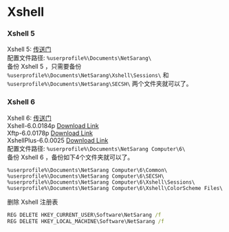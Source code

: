 # Xshell        
### Xshell 5                    
Xshell 5: [传送门](http://www.netsarang.com/download/down_form.html?code=522&downloadType=0&licenseType=1)                
配置文件路径: `%userprofile%\Documents\NetSarang\`                        
备份 Xshell 5 ，只需要备份 `%userprofile%\Documents\NetSarang\Xshell\Sessions\` 和 `%userprofile%\Documents\NetSarang\SECSH\` 两个文件夹就可以了。                   
### Xshell 6           
Xshell 6: [传送门](https://www.netsarang.com/en/free-for-home-school/)         
Xshell-6.0.0184p [Download Link](https://cdn.netsarang.net/0ada4521/Xshell-6.0.0184p.exe)          
Xftp-6.0.0178p [Download Link](https://cdn.netsarang.net/0ada4521/Xftp-6.0.0178p.exe)          
XshellPlus-6.0.0025 [Download Link](https://cdn.netsarang.net/0ada4521/XshellPlus-6.0.0025.exe)         
配置文件路径: `%userprofile%\Documents\NetSarang Computer\6\`             
备份 Xshell 6 ，备份如下4个文件夹就可以了。
```
%userprofile%\Documents\NetSarang Computer\6\Common\
%userprofile%\Documents\NetSarang Computer\6\SECSH\
%userprofile%\Documents\NetSarang Computer\6\Xshell\Sessions\
%userprofile%\Documents\NetSarang Computer\6\Xshell\ColorScheme Files\
```
删除 Xshell 注册表       
```bat
REG DELETE HKEY_CURRENT_USER\Software\NetSarang /f
REG DELETE HKEY_LOCAL_MACHINE\Software\NetSarang /f
```